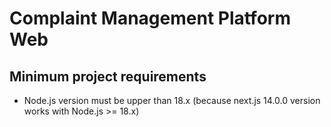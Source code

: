 # Complaint Management Platform Web
## Minimum project requirements
 - Node.js version must be upper than 18.x (because next.js 14.0.0 version works with Node.js >= 18.x)